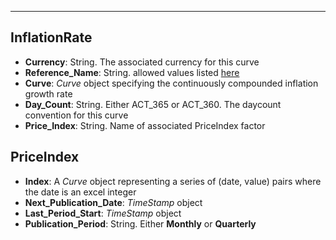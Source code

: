 

---


## InflationRate

- **Currency**: String. The associated currency for this curve
- **Reference_Name**: String. allowed values listed [here](../Theory/Inflation/#price-index-references)
- **Curve**: *Curve* object specifying the continuously compounded inflation growth rate
- **Day_Count**: String. Either ACT_365 or ACT_360. The daycount convention for this curve
- **Price_Index**: String. Name of associated PriceIndex factor

## PriceIndex

- **Index**: A *Curve* object representing a series of (date, value) pairs where the date is an excel integer
- **Next_Publication_Date**: *TimeStamp* object
- **Last_Period_Start**: *TimeStamp* object
- **Publication_Period**: String. Either **Monthly** or **Quarterly**